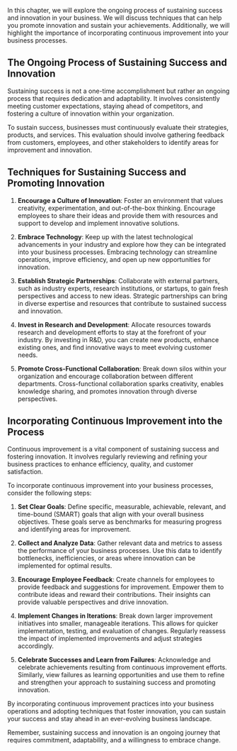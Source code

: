 
In this chapter, we will explore the ongoing process of sustaining success and innovation in your business. We will discuss techniques that can help you promote innovation and sustain your achievements. Additionally, we will highlight the importance of incorporating continuous improvement into your business processes.

The Ongoing Process of Sustaining Success and Innovation
--------------------------------------------------------

Sustaining success is not a one-time accomplishment but rather an ongoing process that requires dedication and adaptability. It involves consistently meeting customer expectations, staying ahead of competitors, and fostering a culture of innovation within your organization.

To sustain success, businesses must continuously evaluate their strategies, products, and services. This evaluation should involve gathering feedback from customers, employees, and other stakeholders to identify areas for improvement and innovation.

Techniques for Sustaining Success and Promoting Innovation
----------------------------------------------------------

1. **Encourage a Culture of Innovation**: Foster an environment that values creativity, experimentation, and out-of-the-box thinking. Encourage employees to share their ideas and provide them with resources and support to develop and implement innovative solutions.

2. **Embrace Technology**: Keep up with the latest technological advancements in your industry and explore how they can be integrated into your business processes. Embracing technology can streamline operations, improve efficiency, and open up new opportunities for innovation.

3. **Establish Strategic Partnerships**: Collaborate with external partners, such as industry experts, research institutions, or startups, to gain fresh perspectives and access to new ideas. Strategic partnerships can bring in diverse expertise and resources that contribute to sustained success and innovation.

4. **Invest in Research and Development**: Allocate resources towards research and development efforts to stay at the forefront of your industry. By investing in R\&D, you can create new products, enhance existing ones, and find innovative ways to meet evolving customer needs.

5. **Promote Cross-Functional Collaboration**: Break down silos within your organization and encourage collaboration between different departments. Cross-functional collaboration sparks creativity, enables knowledge sharing, and promotes innovation through diverse perspectives.

Incorporating Continuous Improvement into the Process
-----------------------------------------------------

Continuous improvement is a vital component of sustaining success and fostering innovation. It involves regularly reviewing and refining your business practices to enhance efficiency, quality, and customer satisfaction.

To incorporate continuous improvement into your business processes, consider the following steps:

1. **Set Clear Goals**: Define specific, measurable, achievable, relevant, and time-bound (SMART) goals that align with your overall business objectives. These goals serve as benchmarks for measuring progress and identifying areas for improvement.

2. **Collect and Analyze Data**: Gather relevant data and metrics to assess the performance of your business processes. Use this data to identify bottlenecks, inefficiencies, or areas where innovation can be implemented for optimal results.

3. **Encourage Employee Feedback**: Create channels for employees to provide feedback and suggestions for improvement. Empower them to contribute ideas and reward their contributions. Their insights can provide valuable perspectives and drive innovation.

4. **Implement Changes in Iterations**: Break down larger improvement initiatives into smaller, manageable iterations. This allows for quicker implementation, testing, and evaluation of changes. Regularly reassess the impact of implemented improvements and adjust strategies accordingly.

5. **Celebrate Successes and Learn from Failures**: Acknowledge and celebrate achievements resulting from continuous improvement efforts. Similarly, view failures as learning opportunities and use them to refine and strengthen your approach to sustaining success and promoting innovation.

By incorporating continuous improvement practices into your business operations and adopting techniques that foster innovation, you can sustain your success and stay ahead in an ever-evolving business landscape.

Remember, sustaining success and innovation is an ongoing journey that requires commitment, adaptability, and a willingness to embrace change.
